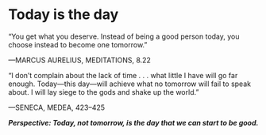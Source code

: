 # Today is the day

“You get what you deserve. Instead of being a good person today, you choose instead to become one tomorrow.”

—MARCUS AURELIUS, MEDITATIONS, 8.22

“I don’t complain about the lack of time . . . what little I have will go far enough. Today—this day—will achieve what no tomorrow will fail to speak about. I will lay siege to the gods and shake up the world.”

—SENECA, MEDEA, 423–425

***Perspective: Today, not tomorrow, is the day that we can start to be good.***